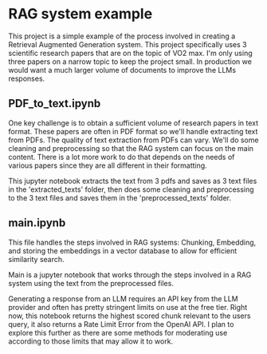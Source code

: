 # RAG system example
This project is a simple example of the process involved in creating a Retrieval Augmented Generation system.  This project specifically uses 3 scientific research papers that are on the topic of VO2 max.  I'm only using three papers on a narrow topic to keep the project small.  In production we would want a much larger volume of documents to improve the LLMs responses. 

## PDF_to_text.ipynb
One key challenge is to obtain a sufficient volume of research papers in text format.  These papers are often in PDF format so we'll handle extracting text from PDFs.  The quality of text extraction from PDFs can vary. We'll do some cleaning and preprocessing so that the RAG system can focus on the main content.  There is a lot more work to do that depends on the needs of various papers since they are all different in their formatting.

This jupyter notebook extracts the text from 3 pdfs and saves as 3 text files in the 'extracted_texts' folder, then does some cleaning and preprocessing to the 3 text files and saves them in the 'preprocessed_texts' folder.  

## main.ipynb 
This file handles the steps involved in RAG systems: Chunking, Embedding, and storing the embeddings in a vector database to allow for efficient similarity search.  

Main is a jupyter notebook that works through the steps involved in a RAG system using the text from the preprocessed files.  

Generating a response from an LLM requires an API key from the LLM provider and often has pretty stringent limits on use at the free tier.  Right now, this notebook returns the highest scored chunk relevant to the users query, it also returns a Rate Limit Error from the OpenAI API.  I plan to explore this further as there are some methods for moderating use according to those limits that may allow it to work.

